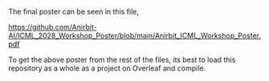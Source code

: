The final poster can be seen in this file,

https://github.com/Anirbit-AI/ICML_2028_Workshop_Poster/blob/main/Anirbit_ICML_Workshop_Poster.pdf

To get the above poster from the rest of the files, its best to load this repository as a whole as a project on Overleaf and compile. 
